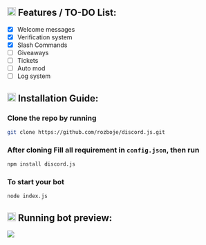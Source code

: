 ## <img src="https://cdn.discordapp.com/emojis/852881450667081728.gif" width="20px" height="20px"> Features / TO-DO List:
- [x] Welcome messages
- [x] Verification system
- [x] Slash Commands
- [ ] Giveaways
- [ ] Tickets
- [ ] Auto mod
- [ ] Log system

## <img src="https://cdn.discordapp.com/emojis/852881450667081728.gif" width="20px" height="20px"> Installation Guide:

### Clone the repo by running
```bash
git clone https://github.com/rozboje/discord.js.git
```
### After cloning Fill all requirement in `config.json`, then run
```bash
npm install discord.js
```
### To start your bot
```bash
node index.js
```
## <img src="https://cdn.discordapp.com/emojis/852881450667081728.gif" width="20px" height="20px"> Running bot preview:
  <kbd>
<img src="https://cdn.discordapp.com/attachments/1334339978091823124/1341831265531461632/Xsd4TJ4.png?ex=67b76d3f&is=67b61bbf&hm=6505592300d6b09a9607143c4dceff6167594c8608f4afcf9496f0cc13864229&"></img>
  </kbd>
